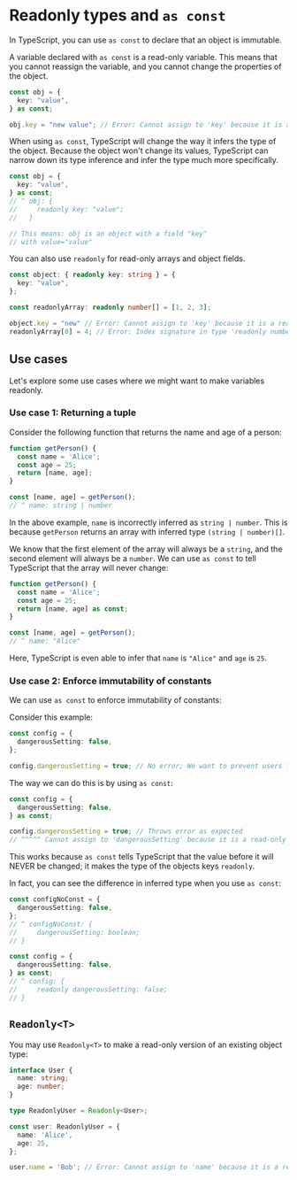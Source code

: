 # Readonly types and `as const`

In TypeScript, you can use `as const` to declare that an object is immutable.

A variable declared with `as const` is a read-only variable. This means that you cannot reassign the variable, and you cannot change the properties of the object.

```ts
const obj = {
  key: "value",
} as const;

obj.key = "new value"; // Error: Cannot assign to 'key' because it is a read-only property
```

When using `as const`, TypeScript will change the way it infers the type of the object. Because the object won't change its values, TypeScript can narrow down its type inference and infer the type much more specifically.

```ts
const obj = {
  key: "value",
} as const;
// ^ obj: {
//     readonly key: "value";
//   }

// This means: obj is an object with a field "key"
// with value="value"
```

You can also use `readonly` for read-only arrays and object fields.

```ts
const object: { readonly key: string } = {
  key: "value",
};

const readonlyArray: readonly number[] = [1, 2, 3];

object.key = "new" // Error: Cannot assign to 'key' because it is a read-only property
readonlyArray[0] = 4; // Error: Index signature in type 'readonly number[]' only permits reading
```

## Use cases

Let's explore some use cases where we might want to make variables readonly.

### Use case 1: Returning a tuple

Consider the following function that returns the name and age of a person:

```ts
function getPerson() {
  const name = 'Alice';
  const age = 25;
  return [name, age];
}

const [name, age] = getPerson();
// ^ name: string | number
```

In the above example, `name` is incorrectly inferred as `string | number`. This is because `getPerson` returns an array with inferred type `(string | number)[]`.

We know that the first element of the array will always be a `string`, and the second element will always be a `number`. We can use `as const` to tell TypeScript that the array will never change:

```ts
function getPerson() {
  const name = 'Alice';
  const age = 25;
  return [name, age] as const;
}

const [name, age] = getPerson();
// ^ name: "Alice"
```

Here, TypeScript is even able to infer that `name` is `"Alice"` and `age` is `25`.

### Use case 2: Enforce immutability of constants

We can use `as const` to enforce immutability of constants:

Consider this example:

```ts
const config = {
  dangerousSetting: false,
};

config.dangerousSetting = true; // No error; We want to prevent users from changing this
```

The way we can do this is by using `as const`:

```ts
const config = {
  dangerousSetting: false,
} as const;

config.dangerousSetting = true; // Throws error as expected
// ^^^^^ Cannot assign to 'dangerousSetting' because it is a read-only property.
```

This works because `as const` tells TypeScript that the value before it will NEVER be changed; it makes the type of the objects keys `readonly`.

In fact, you can see the difference in inferred type when you use `as const`:

```ts
const configNoConst = {
  dangerousSetting: false,
};
// ^ configNoConst: {
//     dangerousSetting: boolean;
// }

const config = {
  dangerousSetting: false,
} as const;
// ^ config: {
//     readonly dangerousSetting: false;
// }
```

## `Readonly<T>`

You may use `Readonly<T>` to make a read-only version of an existing object type:

```ts
interface User {
  name: string;
  age: number;
}

type ReadonlyUser = Readonly<User>;

const user: ReadonlyUser = {
  name: 'Alice',
  age: 25,
};

user.name = 'Bob'; // Error: Cannot assign to 'name' because it is a read-only property
```